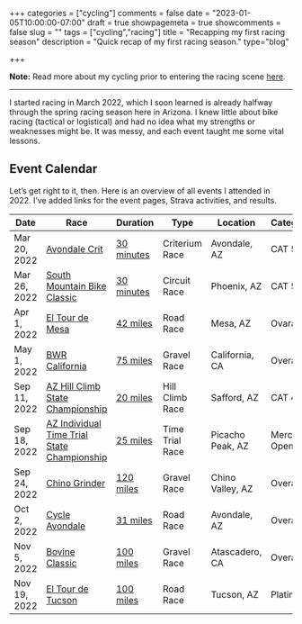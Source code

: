 +++
categories = ["cycling"]
comments = false
date = "2023-01-05T10:00:00-07:00"
draft = true
showpagemeta = true
showcomments = false
slug = ""
tags = ["cycling","racing"]
title = "Recapping my first racing season"
description = "Quick recap of my first racing season."
type="blog"

+++

**Note:** Read more about my cycling prior to entering the racing scene [here](/blog/riding-before-racing).

---

I started racing in March 2022, which I soon learned is already halfway through the spring racing season here in Arizona. I knew little about bike racing (tactical or logistical) and had no idea what my strengths or weaknesses might be. It was messy, and each event taught me some vital lessons.

## Event Calendar

Let’s get right to it, then. Here is an overview of all events I attended in 2022. I’ve added links for the event pages, Strava activities, and results.

| Date         | Race                                                                                                       | Duration                                                   | Type            | Location         | Category    | Result                                                                                   |
| ------------ | ---------------------------------------------------------------------------------------------------------- | ---------------------------------------------------------- | --------------- | ---------------- | ----------- | ---------------------------------------------------------------------------------------- |
| Mar 20, 2022 | [Avondale Crit](https://www.bikereg.com/avondale-crit-2022)                                                | [30 minutes](https://www.strava.com/activities/6855729708) | Criterium Race  | Avondale, AZ     | CAT 5       | [4 / 14](https://legacy.usacycling.org/results/index.php?permit=2022-7651)               |
| Mar 26, 2022 | [South Mountain Bike Classic](https://www.bikereg.com/54254)                                               | [30 minutes](https://www.strava.com/activities/6886451914) | Circuit Race    | Phoenix, AZ      | CAT 5       | [5 / 11](https://legacy.usacycling.org/results/index.php?permit=2022-7472)               |
| Apr 1, 2022  | [El Tour de Mesa](https://www.bikereg.com/el-tour-de-mesa)                                                 | [42 miles](https://www.strava.com/activities/6921448948)   | Road Race       | Mesa, AZ         | Ovarall     | [98 / 965](https://runsignup.com/Race/Results/128179#resultSetId-308247;perpage:100)     |
| May 1, 2022  | [BWR California](https://www.bikereg.com/52660)                                                             | [75 miles](https://www.strava.com/activities/7072774603)   | Gravel Race     | California, CA   | Overall     | [143 / 611](https://www.omnigoevents.com/events/bwr-ca-sun-2022/results/overalls)        |
| Sep 11, 2022 | [AZ Hill Climb State Championship](https://www.bikereg.com/56170)                                          | [20 miles](https://www.strava.com/activities/7792785724)   | Hill Climb Race | Safford, AZ      | CAT 4       | [5 / 7](https://legacy.usacycling.org/results/index.php?permit=2022-8440)                |
| Sep 18, 2022 | [AZ Individual Time Trial State Championship](https://www.bikereg.com/56543)                               | [25 miles](https://www.strava.com/activities/7829093849)   | Time Trial Race | Picacho Peak, AZ | Merckx Open | [3 / 5](https://legacy.usacycling.org/results/index.php?permit=2022-8582)                |
| Sep 24, 2022 | [Chino Grinder](https://www.bikereg.com/52985)                                                             | [120 miles](https://www.strava.com/activities/7861929416)  | Gravel Race     | Chino Valley, AZ | Overall     | [38 / 66](https://www.bikesignup.com/Race/Results/118992#resultSetId-338768;perpage:100) |
| Oct 2, 2022  | [Cycle Avondale](https://www.avondaleaz.gov/government/departments/parks-recreation/events/cycle-avondale) | [31 miles](https://www.strava.com/activities/7901518700)   | Road Race       | Avondale, AZ     | Overall     | [1 / 311](https://4peaksracing.racetecresults.com/Results.aspx?CId=16494&RId=6299)       |
| Nov 5, 2022  | [Bovine Classic](https://www.bikereg.com/54038)                                                            | [100 miles](https://www.strava.com/activities/8074191977)  | Gravel Race     | Atascadero, CA   | Overall     | [41 / 163](https://jumpshare.com/v/5ZhQG8SolmeImQC5Glpw)                                 |
| Nov 19, 2022 | [El Tour de Tucson](https://www.bikereg.com/54603)                                                         | [100 miles](https://www.strava.com/activities/8140915144)  | Road Race       | Tucson, AZ       | Platinum    | [75 / 1791](https://www.bikesignup.com/etdt/Results#resultSetId-353202;perpage:100)      |
